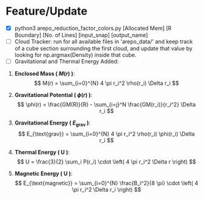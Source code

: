 # Feature/Update

- [x] python3 arepo_reduction_factor_colors.py [Allocated Mem] [R Boundary] [No. of Lines] [input_snap] [output_name]
- [ ] Cloud Tracker: run for all available files in 'arepo_data/' and keep track of a cube section surrounding the first cloud, and update that value by looking for np.argmax(Density) inside that cube.
- [ ] Gravitational and Thermal Energy Added:

1. **Enclosed Mass \( $M(r)$ \)**:
   $$
   M(r) = \sum_{i=0}^{N} 4 \pi r_i^2 \rho(r_i) \Delta r_i
   $$

2. **Gravitational Potential \( $\phi(r)$ \)**:
   $$
   \phi(r) = \frac{GM(R)}{R} - \sum_{i=j}^N \frac{GM(r_i)}{r_i^2} \Delta r_i
    $$

3. **Gravitational Energy \( $E_{\text{grav}}$ \)**:
   $$
   E_{\text{grav}} = \sum_{i=0}^{N} 4 \pi r_i^2 \rho(r_i) \phi(r_i) \Delta r_i
   $$

4. **Thermal Energy \( U \)**:
   $$
   U = \frac{3}{2} \sum_i P(r_i) \cdot \left( 4 \pi r_i^2 \Delta r \right)
   $$

5. **Magnetic Energy \( U \)**:
$$
E_{\text{magnetic}} = \sum_{i=0}^{N} \frac{B_i^2}{8 \pi} \cdot \left( 4 \pi r_i^2 \Delta r_i \right)
$$